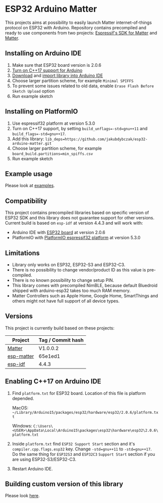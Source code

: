# ESP32 Arduino Matter
This projects aims at possibility to easily launch Matter internet-of-things protocol on ESP32 with Arduino. Repository contains precompiled and ready to use components from two projects: [Espressif's SDK for Matter](https://github.com/espressif/esp-matter) and [Matter](https://github.com/project-chip/connectedhomeip).

## Installing on Arduino IDE
1. Make sure that ESP32 board version is 2.0.6
2. [Turn on C++17 support for Arduino](#enabling-c17-on-arduino-ide)
3. [Download](https://github.com/jakubdybczak/esp32-arduino-matter/releases) and [import library into Arduino IDE](https://docs.arduino.cc/software/ide-v1/tutorials/installing-libraries)
4. Choose larger partition scheme, for example `Minimal SPIFFS`
5. To prevent some issues related to old data, enable `Erase Flash Before Sketch Upload` option
6. Run example sketch

## Installing on PlatformIO
1. Use espressif32 platform at version 5.3.0
2. Turn on C++17 support, by setting `build_unflags=-std=gnu++11` and `build_flags=-std=gnu++17`.
3. Add this library: `lib_deps=https://github.com/jakubdybczak/esp32-arduino-matter.git`
4. Choose larger partition scheme, for example `board_build.partitions=min_spiffs.csv`
5. Run example sketch

## Example usage
Please look at [examples](https://github.com/jakubdybczak/esp32-arduino-matter/tree/master/examples).

## Compatibility
This project contains precompiled libraries based on specific version of ESP32 SDK and this library does not guarantee support for other versions. Current build is based on `esp-idf` at version 4.4.3 and will work with:
* Arduino IDE with [ESP32 board](https://github.com/espressif/arduino-esp32) at version 2.0.6
* PlatformIO with [PlatformIO espressif32 platform](https://github.com/platformio/platform-espressif32) at version 5.3.0

## Limitations
* Library only works on ESP32, ESP32-S3 and ESP32-C3.
* There is no possibility to change vendor/product ID as this value is pre-compiled.
* There is no known possibility to change setup PIN.
* This library comes with precompiled NimBLE, because default Bluedroid shipped with arduino-esp32 takes too much RAM memory.
* Matter Controllers such as Apple Home, Google Home, SmartThings and others might not have full support of all device types.

## Versions
This project is currently build based on these projects:

| Project       | Tag / Commit hash |
| ------------- | ------------- |
| [Matter](https://github.com/project-chip/connectedhomeip) | V1.0.0.2 |
| [esp-matter](https://github.com/espressif/esp-matter) | 65e1ed1  |
| [esp-idf](https://github.com/espressif/esp-idf) | 4.4.3 |

## Enabling C++17 on Arduino IDE
1. Find `platform.txt` for ESP32 board. Location of this file is platform depended.

    MacOS: `~/Library/Arduino15/packages/esp32/hardware/esp32/2.0.6/platform.txt`

    Windows: `C:\Users\<USER>\AppData\Local\Arduino15\packages\esp32\hardware\esp32\2.0.6\platform.txt`

2. Inside `platform.txt` find `ESP32 Support Start` section and it's `compiler.cpp.flags.esp32` key. Change `-std=gnu++11` to `-std=gnu++17`. Do the same thing for `ESP32S3` and `ESP32C3` `Support Start` section if you are using ESP32-S3/ESP32-C3.

3. Restart Arduino IDE.

## Building custom version of this library
Please look [here](https://github.com/jakubdybczak/esp32-arduino-matter-builder).